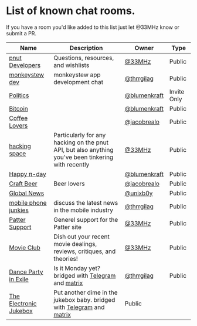 # List of known chat rooms.

If you have a room you'd like added to this list just let @33MHz know or submit a PR.

Name | Description | Owner | Type
-------- | -------- | -------- | -------- 
[pnut Developers](https://patter.chat/room.html?channel=18) | Questions, resources, and wishlists | [@33MHz](https://pnut.io/@33MHz) | Public
[monkeystew dev](https://patter.chat/room.html?channel=85) | monkeystew app development chat | [@thrrgilag](https://pnut.io/@thrrgilag)| Public
[Politics](https://patter.chat/room.html?channel=87) | | [@blumenkraft](https://pnut.io/@blumenkraft) | Invite Only
[Bitcoin](https://patter.chat/room.html?channel=88) | | [@blumenkraft](https://pnut.io/@blumenkraft) | Public
[Coffee Lovers](https://patter.chat/room.html?channel=207) | | [@jacobrealo](https://pnut.io/@jacobrealo) | Public
[hacking space](https://patter.chat/room.html?channel=212) | Particularly for any hacking on the pnut API, but also anything you've been tinkering with recently | [@33MHz](https://pnut.io/@33MHz) | Public
[Happy π-day](https://patter.chat/room.html?channel=288) | | [@blumenkraft](https://pnut.io/@blumenkraft) | Public
[Craft Beer](https://patter.chat/room.html?channel=491) | Beer lovers | [@jacobrealo](https://pnut.io/@jacobrealo) | Public
[Global News](https://patter.chat/room.html?channel=497) | | [@unixb0y](https://pnut.io/@unixb0y) | Public
[mobile phone junkies](https://patter.chat/room.html?channel=508) | discuss the latest news in the mobile industry | [@thrrgilag](https://pnut.io/@thrrgilag) | Public
[Patter Support](https://patter.chat/room.html?channel=585) | Generel support for the Patter site | [@33MHz](https://pnut.io/@33MHz) | Public
[Movie Club](https://patter.chat/room.html?channel=591) | Dish out your recent movie dealings, reviews, critiques, and theories! | [@33MHz](https://pnut.io/@33MHz) | Public
[Dance Party in Exile](https://patter.chat/room.html?channel=600) | Is it Monday yet? bridged with [Telegram](https://t.me/joinchat/Av2-00KF6hv7AeVZ-Ucerg) and [matrix](https://matrix.to/#/#dpie:monkeystew.net) | [@thrrgilag](https://pnut.io/@thrrgilag) | Public
[The Electronic Jukebox](https://patter.chat/room.html?channel=622) | Put another dime in the jukebox baby. bridged with [Telegram](https://t.me/joinchat/Av2-00MnVc-UTCtUtILCBw) and [matrix](https://matrix.to/#/#jukebox:monkeystew.net) | Public

